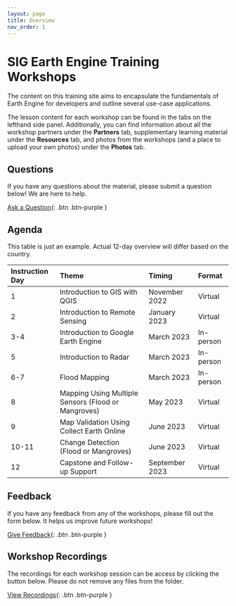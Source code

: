 ```yaml
---
layout: page
title: Overview
nav_order: 1
---
```


# SIG Earth Engine Training Workshops
The content on this training site aims to encapsulate the fundamentals of Earth Engine for developers and outline several use-case applications.

The lesson content for each workshop can be found in the tabs on the lefthand side panel. Additionally, you can find information about all the workshop partners under the **Partners** tab, supplementary learning material under the **Resources** tab, and photos from the workshops (and a place to upload your own photos) under the **Photos** tab. 


## Questions
If you have any questions about the material, please submit a question below! We are here to help.  

[Ask a Question](https://forms.gle/a7MW4PtgtmPiPoZJ9){: .btn .btn-purple }

## Agenda
This table is just an example. Actual 12-day overview will differ based on the country.

| Instruction Day | Theme                                               | Timing         | Format    |
|:----------------|:----------------------------------------------------|:---------------|:----------|
| 1               | Introduction to GIS with QGIS                       | November 2022  | Virtual   | 
| 2               | Introduction to Remote Sensing                      | January 2023   | Virtual   |
| 3-4             | Introduction to Google Earth Engine                 | March 2023     | In-person |
| 5               | Introduction to Radar                               | March 2023     | In-person |
| 6-7             | Flood Mapping                                       | March 2023     | In-person | 
| 8               | Mapping Using Multiple Sensors (Flood or Mangroves) | May 2023       | Virtual   |
| 9               | Map Validation Using Collect Earth Online           | June 2023      | Virtual   |
| 10-11           | Change Detection (Flood or Mangroves)               | June 2023      | Virtual   |
| 12              | Capstone and Follow-up Support                      | September 2023 | Virtual   |

## Feedback
If you have any feedback from any of the workshops, please fill out the form below. It helps us improve future workshops!

[Give Feedback](https://forms.gle/8Jdm1aybL9sqzNEw6){: .btn .btn-purple }

## Workshop Recordings
The recordings for each workshop session can be access by clicking the button below. Please do not remove any files from the folder.

[View Recordings](linkhere){: .btn .btn-purple }
